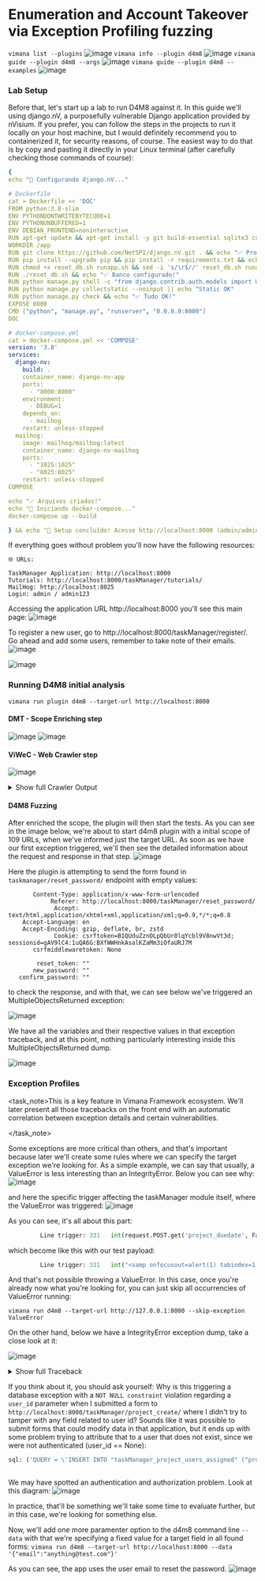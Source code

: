 # Enumeration and Account Takeover via Exception Profiling fuzzing


`vimana list --plugins` 
![image](https://github.com/user-attachments/assets/d846a465-7c05-47dd-9449-17b11350c308)
`vimana info --plugin d4m8` 
![image](https://github.com/user-attachments/assets/f5b46282-5207-41c8-9e5a-3ef896441ea2)
`vimana guide --plugin d4m8 --args`
![image](https://github.com/user-attachments/assets/610acd0c-2064-4d9c-a105-ffeb1e90cae4)
`vimana guide --plugin d4m8 --examples`
![image](https://github.com/user-attachments/assets/c5222830-e4f5-4a69-a269-aac20450e28a)

### Lab Setup

Before that, let's start up a lab to run D4M8 against it. In this guide we'll using django.nV, a purposefully vulnerable Django application provided by nVisium.
If you prefer, you can follow the steps in the projects to run it locally on your host machine, but I would definitely recommend you to containerized it, for security reasons, of course.
The easiest way to do that is by copy and pasting it directly in your Linux terminal (after carefully checking those commands of course):
```yaml
{
echo "🚀 Configurando django.nV..."

# Dockerfile
cat > Dockerfile << 'DOC'
FROM python:3.8-slim
ENV PYTHONDONTWRITEBYTECODE=1
ENV PYTHONUNBUFFERED=1
ENV DEBIAN_FRONTEND=noninteractive
RUN apt-get update && apt-get install -y git build-essential sqlite3 curl && rm -rf /var/lib/apt/lists/*
WORKDIR /app
RUN git clone https://github.com/NetSPI/django.nV.git . && echo "✅ Projeto clonado!"
RUN pip install --upgrade pip && pip install -r requirements.txt && echo "✅ Dependências instaladas!"
RUN chmod +x reset_db.sh runapp.sh && sed -i 's/\r$//' reset_db.sh runapp.sh
RUN ./reset_db.sh && echo "✅ Banco configurado!"
RUN python manage.py shell -c "from django.contrib.auth.models import User; User.objects.create_superuser('admin', 'admin@example.com', 'admin123') if not User.objects.filter(username='admin').exists() else print('Admin existe')" || echo "Admin OK"
RUN python manage.py collectstatic --noinput || echo "Static OK"
RUN python manage.py check && echo "✅ Tudo OK!"
EXPOSE 8000
CMD ["python", "manage.py", "runserver", "0.0.0.0:8000"]
DOC

# docker-compose.yml
cat > docker-compose.yml << 'COMPOSE'
version: '3.8'
services:
  django-nv:
    build: .
    container_name: django-nv-app
    ports:
      - "8000:8000"
    environment:
      - DEBUG=1
    depends_on:
      - mailhog
    restart: unless-stopped
  mailhog:
    image: mailhog/mailhog:latest
    container_name: django-nv-mailhog
    ports:
      - "1025:1025"
      - "8025:8025"
    restart: unless-stopped
COMPOSE

echo "✅ Arquivos criados!"
echo "🔧 Iniciando docker-compose..."
docker-compose up --build

} && echo "🎉 Setup concluído! Acesse http://localhost:8000 (admin/admin123)"
```
If everything goes without problem you'll now have the following resources:

```
🌐 URLs:

TaskManager Application: http://localhost:8000
Tutorials: http://localhost:8000/taskManager/tutorials/
MailHog: http://localhost:8025
Login: admin / admin123
```
Accessing the application URL http://localhost:8000 you'll see this main page:
![image](https://github.com/user-attachments/assets/7d96db41-a124-4970-9daa-a77fc09b70ad)

To register a new user, go to http://localhost:8000/taskManager/register/. Go ahead and add some users, remember to take note of their emails.
![image](https://github.com/user-attachments/assets/8bd94456-2fb8-4419-afb5-f57f7cf1e531)

![image](https://github.com/user-attachments/assets/18f84116-a90f-4865-9db7-bdb6ecef2019)

### Running D4M8 initial analysis
`vimana run plugin d4m8 --target-url http://localhost:8000`

#### DMT - Scope Enriching step
![image](https://github.com/user-attachments/assets/b3a89b53-7c14-4158-8dd2-3c2eb5ce7a20)
![image](https://github.com/user-attachments/assets/71a4491a-103c-43a3-b02d-50a74899380c)



#### ViWeC - Web Crawler step 
![image](https://github.com/user-attachments/assets/7b285844-8683-4bec-b154-b8379cb8a8cc)

<details>
<summary>Show full Crawler Output</summary>

```python

      .   .   .
    . ^ . ^ . ^ .     
  _/|\_/|\_/|\_/|\_   
 / \./ \./ \./ \./ \  vimana
(-V-|-1-|-W-|-3-|-C-) web
 \_/.\_/.\_/.\_/.\_/  crawler
   \|/*\|/*\|/*\|/
    .   .   .   .
       
  


    

[2025-06-14 16:37:39.256687] → Starting viwec against 1 inital URLs 
【200】⊶  http://localhost:8000
    + http://localhost:8000/
    + http://localhost:8000/taskManager/tutorials/
    + http://localhost:8000/taskManager/register
    + http://localhost:8000/taskManager/login
    + http://localhost:8000/taskManager/register
【200】⊶  http://localhost:8000
    + http://localhost:8000/
    + http://localhost:8000/taskManager/tutorials/
    + http://localhost:8000/taskManager/register
    + http://localhost:8000/taskManager/login
    + http://localhost:8000/taskManager/register
【200】⊶  http://localhost:8000/taskManager/tutorials/
    + http://localhost:8000/taskManager/
【200】⊶  http://localhost:8000/taskManager/register/
    + http://localhost:8000/
    + http://localhost:8000/taskManager/tutorials/
    + http://localhost:8000/taskManager/register
    + http://localhost:8000/taskManager/login
【200】⊶  http://localhost:8000/taskManager/login/
    + http://localhost:8000/
    + http://localhost:8000/taskManager/tutorials/
    + http://localhost:8000/taskManager/register
    + http://localhost:8000/taskManager/login
    + http://localhost:8000/taskManager/tutorials/#myModal
    + http://localhost:8000/taskManager/login/
    + http://localhost:8000/taskManager/forgot_password
    + http://localhost:8000/taskManager/tutorials/injection/
    + http://localhost:8000/taskManager/tutorials/brokenauth/
    + http://localhost:8000/taskManager/tutorials/xss/
    + http://localhost:8000/taskManager/tutorials/idor/
    + http://localhost:8000/taskManager/tutorials/misconfig/
    + http://localhost:8000/taskManager/tutorials/exposure/
    + http://localhost:8000/taskManager/tutorials/access/
【200】⊶  http://localhost:8000/taskManager/
    + http://localhost:8000/
    + http://localhost:8000/taskManager/tutorials/
    + http://localhost:8000/taskManager/register
    + http://localhost:8000/taskManager/login
    + http://localhost:8000/taskManager/register
    + http://localhost:8000/taskManager/tutorials/csrf/
    + http://localhost:8000/taskManager/tutorials/components/
【200】⊶  http://localhost:8000/taskManager/forgot_password/
    + http://localhost:8000/
    + http://localhost:8000/taskManager/tutorials/
    + http://localhost:8000/taskManager/register
    + http://localhost:8000/taskManager/login
    + http://localhost:8000/taskManager/tutorials/redirects/
【200】⊶  http://localhost:8000/taskManager/tutorials/injection/
    + http://localhost:8000/taskManager/
【200】⊶  http://localhost:8000/taskManager/tutorials/brokenauth/
    + http://localhost:8000/taskManager/
    + http://localhost:8000/taskManager/tutorials/injection/#myModal
    + http://localhost:8000/taskManager/login/
    + http://localhost:8000/taskManager/tutorials/injection/
    + http://localhost:8000/taskManager/tutorials/brokenauth/
    + http://localhost:8000/taskManager/tutorials/xss/
    + http://localhost:8000/taskManager/tutorials/idor/
    + http://localhost:8000/taskManager/tutorials/misconfig/
    + http://localhost:8000/taskManager/tutorials/exposure/
    + http://localhost:8000/taskManager/tutorials/access/
    + http://localhost:8000/taskManager/tutorials/csrf/
    + http://localhost:8000/taskManager/tutorials/components/
    + http://localhost:8000/taskManager/tutorials/redirects/
    + http://localhost:8000/taskManager/tutorials/brokenauth/#myModal
    + http://localhost:8000/taskManager/login/
    + http://localhost:8000/taskManager/tutorials/injection/
    + http://localhost:8000/taskManager/tutorials/brokenauth/
    + http://localhost:8000/taskManager/tutorials/xss/
    + http://localhost:8000/taskManager/tutorials/idor/
    + http://localhost:8000/taskManager/tutorials/misconfig/
    + http://localhost:8000/taskManager/tutorials/exposure/
    + http://localhost:8000/taskManager/tutorials/access/
    + http://localhost:8000/taskManager/tutorials/csrf/
    + http://localhost:8000/taskManager/tutorials/components/
    + http://localhost:8000/taskManager/tutorials/redirects/
    + http://localhost:8000/taskManager/tutorials/injection/#accordion1_1
【200】⊶  http://localhost:8000/taskManager/tutorials/xss/
    + http://localhost:8000/taskManager/
    + http://localhost:8000/taskManager/tutorials/brokenauth/#accordion1_1
【200】⊶  http://localhost:8000/taskManager/tutorials/idor/
    + http://localhost:8000/taskManager/
    + http://localhost:8000/taskManager/tutorials/injection/#accordion1_2
【200】⊶  http://localhost:8000/taskManager/tutorials/misconfig/
    + http://localhost:8000/taskManager/
    + http://localhost:8000/taskManager/tutorials/xss/#myModal
    + http://localhost:8000/taskManager/login/
    + http://localhost:8000/taskManager/tutorials/injection/
    + http://localhost:8000/taskManager/tutorials/brokenauth/
    + http://localhost:8000/taskManager/tutorials/xss/
    + http://localhost:8000/taskManager/tutorials/idor/
    + http://localhost:8000/taskManager/tutorials/misconfig/
    + http://localhost:8000/taskManager/tutorials/exposure/
    + http://localhost:8000/taskManager/tutorials/access/
    + http://localhost:8000/taskManager/tutorials/csrf/
    + http://localhost:8000/taskManager/tutorials/brokenauth/#accordion1_2
【200】⊶  http://localhost:8000/taskManager/tutorials/exposure/
    + http://localhost:8000/taskManager/
    + http://localhost:8000/taskManager/tutorials/idor/#myModal
    + http://localhost:8000/taskManager/login/
    + http://localhost:8000/taskManager/tutorials/injection/
    + http://localhost:8000/taskManager/tutorials/brokenauth/
    + http://localhost:8000/taskManager/tutorials/xss/
    + http://localhost:8000/taskManager/tutorials/idor/
    + http://localhost:8000/taskManager/tutorials/misconfig/
    + http://localhost:8000/taskManager/tutorials/exposure/
    + http://localhost:8000/taskManager/tutorials/access/
    + http://localhost:8000/taskManager/tutorials/csrf/
    + http://localhost:8000/taskManager/tutorials/components/
【200】⊶  http://localhost:8000/taskManager/tutorials/access/
    + http://localhost:8000/taskManager/
    + http://localhost:8000/taskManager/tutorials/injection/#accordion1_3
    + http://localhost:8000/taskManager/tutorials/misconfig/#myModal
    + http://localhost:8000/taskManager/login/
    + http://localhost:8000/taskManager/tutorials/injection/
    + http://localhost:8000/taskManager/tutorials/brokenauth/
    + http://localhost:8000/taskManager/tutorials/xss/
    + http://localhost:8000/taskManager/tutorials/idor/
    + http://localhost:8000/taskManager/tutorials/misconfig/
    + http://localhost:8000/taskManager/tutorials/exposure/
    + http://localhost:8000/taskManager/tutorials/access/
    + http://localhost:8000/taskManager/tutorials/csrf/
    + http://localhost:8000/taskManager/tutorials/components/
    + http://localhost:8000/taskManager/tutorials/redirects/
【200】⊶  http://localhost:8000/taskManager/tutorials/csrf/
    + http://localhost:8000/taskManager/
    + http://localhost:8000/taskManager/tutorials/components/
    + http://localhost:8000/taskManager/tutorials/redirects/
【200】⊶  http://localhost:8000/taskManager/tutorials/components/
    + http://localhost:8000/taskManager/
    + http://localhost:8000/taskManager/tutorials/brokenauth/#accordion1_3
【200】⊶  http://localhost:8000/taskManager/tutorials/redirects/
    + http://localhost:8000/taskManager/
    + http://localhost:8000/taskManager/tutorials/exposure/#myModal
    + http://localhost:8000/taskManager/login/
    + http://localhost:8000/taskManager/tutorials/injection/
    + http://localhost:8000/taskManager/tutorials/brokenauth/
    + http://localhost:8000/taskManager/tutorials/xss/
    + http://localhost:8000/taskManager/tutorials/idor/
    + http://localhost:8000/taskManager/tutorials/misconfig/
    + http://localhost:8000/taskManager/tutorials/exposure/
    + http://localhost:8000/taskManager/tutorials/access/
    + http://localhost:8000/taskManager/tutorials/csrf/
    + http://localhost:8000/taskManager/tutorials/components/
    + http://localhost:8000/taskManager/tutorials/redirects/
    + http://localhost:8000/taskManager/tutorials/redirects/
    + http://localhost:8000/taskManager/tutorials/access/#myModal
    + http://localhost:8000/taskManager/login/
    + http://localhost:8000/taskManager/tutorials/injection/
    + http://localhost:8000/taskManager/tutorials/brokenauth/
    + http://localhost:8000/taskManager/tutorials/xss/
    + http://localhost:8000/taskManager/tutorials/idor/
    + http://localhost:8000/taskManager/tutorials/misconfig/
    + http://localhost:8000/taskManager/tutorials/exposure/
    + http://localhost:8000/taskManager/tutorials/access/
    + http://localhost:8000/taskManager/tutorials/csrf/
    + http://localhost:8000/taskManager/tutorials/injection/#accordion1_4
    + http://localhost:8000/taskManager/tutorials/misconfig/#accordion1_1
    + http://localhost:8000/taskManager/tutorials/csrf/#myModal
    + http://localhost:8000/taskManager/login/
    + http://localhost:8000/taskManager/tutorials/injection/
    + http://localhost:8000/taskManager/tutorials/brokenauth/
    + http://localhost:8000/taskManager/tutorials/xss/
    + http://localhost:8000/taskManager/tutorials/idor/
    + http://localhost:8000/taskManager/tutorials/misconfig/
    + http://localhost:8000/taskManager/tutorials/exposure/
    + http://localhost:8000/taskManager/tutorials/access/
    + http://localhost:8000/taskManager/tutorials/csrf/
    + http://localhost:8000/taskManager/tutorials/xss/#accordion1_1
    + http://localhost:8000/taskManager/tutorials/components/#myModal
    + http://localhost:8000/taskManager/login/
    + http://localhost:8000/taskManager/tutorials/injection/
    + http://localhost:8000/taskManager/tutorials/brokenauth/
    + http://localhost:8000/taskManager/tutorials/xss/
    + http://localhost:8000/taskManager/tutorials/idor/
    + http://localhost:8000/taskManager/tutorials/misconfig/
    + http://localhost:8000/taskManager/tutorials/exposure/
    + http://localhost:8000/taskManager/tutorials/access/
    + http://localhost:8000/taskManager/tutorials/csrf/
    + http://localhost:8000/taskManager/tutorials/brokenauth/#accordion1_4
    + http://localhost:8000/taskManager/tutorials/redirects/#myModal
    + http://localhost:8000/taskManager/login/
    + http://localhost:8000/taskManager/tutorials/injection/
    + http://localhost:8000/taskManager/tutorials/brokenauth/
    + http://localhost:8000/taskManager/tutorials/xss/
    + http://localhost:8000/taskManager/tutorials/idor/
    + http://localhost:8000/taskManager/tutorials/misconfig/
    + http://localhost:8000/taskManager/tutorials/exposure/
    + http://localhost:8000/taskManager/tutorials/access/
    + http://localhost:8000/taskManager/tutorials/csrf/
    + http://localhost:8000/taskManager/tutorials/components/
    + http://localhost:8000/taskManager/tutorials/redirects/
    + http://localhost:8000/taskManager/tutorials/exposure/#accordion1_1
    + http://localhost:8000/taskManager/tutorials/idor/#accordion1_1
    + http://localhost:8000/taskManager/tutorials/components/
    + http://localhost:8000/taskManager/tutorials/redirects/
    + http://localhost:8000/taskManager/tutorials/misconfig/#accordion1_2
    + http://localhost:8000/taskManager/tutorials/components/
    + http://localhost:8000/taskManager/tutorials/redirects/
    + http://localhost:8000/taskManager/tutorials/xss/#accordion1_2
    + http://localhost:8000/taskManager/tutorials/components/
    + http://localhost:8000/taskManager/tutorials/redirects/
    + http://localhost:8000/taskManager/tutorials/redirects/#accordion1_1
    + http://localhost:8000/taskManager/tutorials/exposure/#accordion1_2
    + http://localhost:8000/taskManager/tutorials/idor/#accordion1_2
    + http://localhost:8000/taskManager/tutorials/access/#accordion1_1
    + http://localhost:8000/taskManager/tutorials/misconfig/#accordion1_3
    + http://localhost:8000/taskManager/tutorials/csrf/#accordion1_1
    + http://localhost:8000/taskManager/tutorials/xss/#accordion1_3
    + http://localhost:8000/taskManager/tutorials/components/#accordion1_1
    + http://localhost:8000/taskManager/tutorials/redirects/#accordion1_2
    + http://localhost:8000/taskManager/tutorials/exposure/#accordion1_3
    + http://localhost:8000/taskManager/tutorials/idor/#accordion1_3
    + http://localhost:8000/taskManager/tutorials/access/#accordion1_2
    + http://localhost:8000/taskManager/tutorials/misconfig/#accordion1_4
    + http://localhost:8000/taskManager/tutorials/csrf/#accordion1_2
    + http://localhost:8000/taskManager/tutorials/xss/#accordion1_4
    + http://localhost:8000/taskManager/tutorials/components/#accordion1_2
    + http://localhost:8000/taskManager/tutorials/redirects/#accordion1_3
    + http://localhost:8000/taskManager/tutorials/exposure/#accordion1_4
    + http://localhost:8000/taskManager/tutorials/idor/#accordion1_4
    + http://localhost:8000/taskManager/tutorials/access/#accordion1_3
    + http://localhost:8000/taskManager/tutorials/csrf/#accordion1_3
    + http://localhost:8000/taskManager/tutorials/components/#accordion1_3
    + http://localhost:8000/taskManager/tutorials/redirects/#accordion1_4
    + http://localhost:8000/taskManager/tutorials/access/#accordion1_4
    + http://localhost:8000/taskManager/tutorials/csrf/#accordion1_4
    + http://localhost:8000/taskManager/tutorials/components/#accordion1_4


```
</details>

#### D4M8 Fuzzing 
After enriched the scope, the plugin will then start the tests. As you can see in the image below, we're about to start d4m8 plugin with a initial scope of 109 URLs, when we've informed just the target URL.
As soon as we have our first exception triggered, we'll then see the detailed information about the request and response in that step.
![image](https://github.com/user-attachments/assets/edf883c5-c3cf-4de3-9468-12c0f8712854)

Here the plugin is attempting to send the form found in `taskmanager/reset_password/` endpoint with empty values:
```
       Content-Type: application/x-www-form-urlencoded
            Referer: http://localhost:8000/taskManager/reset_password/
             Accept: text/html,application/xhtml+xml,application/xml;q=0.9,*/*;q=0.8
    Accept-Language: en
    Accept-Encoding: gzip, deflate, br, zstd
             Cookie: csrftoken=B1QUduZznOLpQbUr0lqYcbl9V8nwVt3d; sessionid=gAV9lC4:1uQA6G:BXfWWHnkAsalKZaMm3iOfaURJ7M
       csrfmiddlewaretoken: None

        reset_token: ""
       new_password: ""
   confirm_password: ""
```
to check the response, and with that, we can see below we've triggered an MultipleObjectsReturned exception:

![image](https://github.com/user-attachments/assets/cafc6d94-d7b5-4839-bf02-a68d6d24c675)

We have all the variables and their respective values in that exception traceback, and at this point, nothing particularly interesting inside this MultipleObjectsReturned dump.

![image](https://github.com/user-attachments/assets/2ebb7b93-379c-489c-903f-c225bc7f5b76)

### Exception Profiles
<task_note>This is a key feature in Vimana Framework ecosystem. We'll later present all those tracebacks on the front end with an automatic correlation between exception details and certain vulnerabilities.


</task_note>

Some exceptions are more critical than others, and that's important because later we'll create some rules where we can specify the target exception we're looking for.
As a simple example, we can say that usually, a ValueError is less interesting than an IntegrityError. Below you can see why:
![image](https://github.com/user-attachments/assets/5f4fdcbd-db3c-46f9-a62c-35d57b2a7f81)

and here the specific trigger affecting the taskManager module itself, where the ValueError was triggered:
![image](https://github.com/user-attachments/assets/82087dcc-23bc-4833-92d1-acf5b804c065)

As you can see, it's all about this part:
```Python
         Line trigger: 331   int(request.POST.get('project_duedate', False))))
```
which become like this with our test payload:
```Python
         Line trigger: 331   int("<samp onfocusout=alert(1) tabindex=1 id=x></samp><input autofocus>")
```
And that's not possible throwing a ValueError. In this case, once you're already now what you're looking for, you can just skip all occurrencies of ValueError running:
```
vimana run d4m8 --target-url http://127.0.0.1:8000 --skip-exception ValueError
```

On the other hand, below we have a IntegrityError exception dump, take a close look at it:

![image](https://github.com/user-attachments/assets/b9b1a0ab-304c-4860-8bf8-de9759c0179d)


<details>
<summary>Show full Traceback</summary>

```python
 ⮚              Request                       

       Content-Type: application/x-www-form-urlencoded
            Referer: http://localhost:8000/taskManager/project_create/
             Accept: text/html,application/xhtml+xml,application/xml;q=0.9,*/*;q=0.8
    Accept-Language: en
    Accept-Encoding: gzip, deflate, br, zstd
             Cookie: csrftoken=B1QUduZznOLpQbUr0lqYcbl9V8nwVt3d; sessionid=gAV9lC4:1uQA6G:BXfWWHnkAsalKZaMm3iOfaURJ7M
       csrfmiddlewaretoken: None

                  q: 1-false
csrfmiddlewaretoken: B1QUduZznOLpQbUr0lqYcbl9V8nwVt3d

	   <input type="text" name="q" class="form-control search" placeholder="Search">text">                                   
	   <input type="hidden" name="csrfmiddlewaretoken" value="B1QUduZznOLpQbUr0lqYcbl9V8nwVt3d">
	   <input name="title" class="form-control" placeholder="">
	   <input name="project_duedate" class="form-control" id="datetimepicker" type="text">

 ⮘             Response                       

               Date: Fri, 13 Jun 2025 22:25:43 GMT
             Server: WSGIServer/0.2 CPython/3.8.20
       Content-Type: text/html
    X-Frame-Options: SAMEORIGIN
               Vary: Cookie

    IntegrityError 

             Reason: A violation of a Django database relation occurred
           Category: Database Exceptions
     Request Method: POST
        Request URL: http://localhost:8000/taskManager/project_create/
     Django Version: 1.8.3
    Exception Value: ['NOT NULL constraint failed: taskManager_project_users_assigned.user_id']
 Exception Location: /usr/local/lib/python3.8/site-packages/django/db/backends/sqlite3/base.py in execute, line 318
  Python Executable: /usr/local/bin/python
     Python Version: 3.8.20
        Python Path: ['/app\n /usr/local/lib/python38.zip\n /usr/local/lib/python3.8\n /usr/local/lib/python3.8/lib-dynload\n /usr/local/lib/python3.8/site-packages']
        Server time: Fri, 13 Jun 2025 22:25:43 +0000

          ➤  Trigger 

               Module: /usr/local/lib/python3.8/site-packages/django/core/handlers/base.py
             Function: get_response
         Line trigger: 132   response = wrapped_callback(request, *callback_args, **callback_kwargs)

                  ◎  vars 

                     self: <django.core.handlers.wsgi.WSGIHandler object at 0x7fa378569ee0>
                  urlconf: 'taskManager.urls'
                 resolver: <RegexURLResolver 'taskManager.urls' (None:None) ^/>
                 response: None
        middleware_method: <bound method CsrfViewMiddleware.process_view of <django.middleware.csrf.CsrfViewMiddleware object at 0x7fa37716dfd0>>
           resolver_match: ResolverMatch(func=taskManager.views.project_create, args=(), kwargs={}, url_name=project_create, app_name=None, namespaces=['taskManager'])
                 callback: <function project_create at 0x7fa3770afee0>
            callback_args: ()
          callback_kwargs: {}
         wrapped_callback: <function project_create at 0x7fa3770afee0>
          ➤  Trigger 

               Module: /usr/local/lib/python3.8/site-packages/django/db/models/fields/related.py
             Function: __set__
         Line trigger: 1274   manager.add(*value)

                  ◎  vars 

                     self: <django.db.models.fields.related.ReverseManyRelatedObjectsDescriptor object at 0x7fa377578ee0>
                 instance: Error in formatting: TypeError: __str__ returned non-string (type bool)
                    value: (None,)
                  manager: <django.db.models.fields.related.create_many_related_manager.<locals>.ManyRelatedManager object at 0x7fa3771f36a0>
                       db: 'default'
          ➤  Trigger 

               Module: /usr/local/lib/python3.8/site-packages/django/db/models/fields/related.py
             Function: add
         Line trigger: 984   self._add_items(self.source_field_name, self.target_field_name, *objs)

                  ◎  vars 

                     self: <django.db.models.fields.related.create_many_related_manager.<locals>.ManyRelatedManager object at 0x7fa3771f36a0>
                     objs: (None,)
                       db: 'default'
                      rel: <ManyToManyRel: taskManager.project>
          ➤  Trigger 

               Module: /usr/local/lib/python3.8/site-packages/django/db/models/fields/related.py
             Function: _add_items
         Line trigger: 1103   self.through._default_manager.using(db).bulk_create([

                  ◎  vars 

                     objs: (None,)
                    Model: <class 'django.db.models.base.Model'>
                  new_ids: {None}
                      obj: None
                       db: 'default'
                     vals: []
                     self: <django.db.models.fields.related.create_many_related_manager.<locals>.ManyRelatedManager object at 0x7fa3771f36a0>
        source_field_name: 'project'
        target_field_name: 'user'
          ➤  Trigger 

               Module: /usr/local/lib/python3.8/site-packages/django/db/models/query.py
             Function: bulk_create
         Line trigger: 392   self._batched_insert(objs_without_pk, fields, batch_size)

                  ◎  vars 

                     self: [<Project_users_assigned: Project_users_assigned object>, <Project_users_assigned: Project_users_assigned object>, <Project_users_assigned: Project_users_assigned object>, <Project_users_assigned: Project_users_assigned object>, <Project_users_assigned: Project_users_assigned object>, <Project_users_assigned: Project_users_assigned object>, <Project_users_assigned: Project_users_assigned object>, <Project_users_assigned: Project_users_assigned object>, <Project_users_assigned: Project_users_assigned object>, <Project_users_assigned: Project_users_assigned object>, <Project_users_assigned: Project_users_assigned object>, <Project_users_assigned: Project_users_assigned object>, <Project_users_assigned: Project_users_assigned object>, <Project_users_assigned: Project_users_assigned object>]
                     objs: [<Project_users_assigned: Project_users_assigned object>]
               batch_size: None
               connection: <django.db.backends.sqlite3.base.DatabaseWrapper object at 0x7fa37710b490>
                   fields: [<django.db.models.fields.related.ForeignKey: project>, <django.db.models.fields.related.ForeignKey: user>]
             objs_with_pk: []
          objs_without_pk: [<Project_users_assigned: Project_users_assigned object>]
          ➤  Trigger 

               Module: /usr/local/lib/python3.8/site-packages/django/db/models/query.py
             Function: _batched_insert
         Line trigger: 936   self.model._base_manager._insert(batch, fields=fields,

                  ◎  vars 

                     self: [<Project_users_assigned: Project_users_assigned object>, <Project_users_assigned: Project_users_assigned object>, <Project_users_assigned: Project_users_assigned object>, <Project_users_assigned: Project_users_assigned object>, <Project_users_assigned: Project_users_assigned object>, <Project_users_assigned: Project_users_assigned object>, <Project_users_assigned: Project_users_assigned object>, <Project_users_assigned: Project_users_assigned object>, <Project_users_assigned: Project_users_assigned object>, <Project_users_assigned: Project_users_assigned object>, <Project_users_assigned: Project_users_assigned object>, <Project_users_assigned: Project_users_assigned object>, <Project_users_assigned: Project_users_assigned object>, <Project_users_assigned: Project_users_assigned object>]
                   fields: [<django.db.models.fields.related.ForeignKey: project>, <django.db.models.fields.related.ForeignKey: user>]
                      ops: <django.db.backends.sqlite3.operations.DatabaseOperations object at 0x7fa37710bfd0>
                    batch: [<Project_users_assigned: Project_users_assigned object>]
               batch_size: 499
                     objs: [<Project_users_assigned: Project_users_assigned object>]
          ➤  Trigger 

               Module: /usr/local/lib/python3.8/site-packages/django/db/models/manager.py
             Function: manager_method
         Line trigger: 127   return getattr(self.get_queryset(), name)(*args, **kwargs)

                  ◎  vars 

                     self: <django.db.models.manager.Manager object at 0x7fa377578f70>
                     args: ([<Project_users_assigned: Project_users_assigned object>],)
                   kwargs: {'fields': [<django.db.models.fields.related.ForeignKey: project>,            <django.db.models.fields.related.ForeignKey: user>], 'using': 'default'}
                     name: '_insert'
          ➤  Trigger 

               Module: /usr/local/lib/python3.8/site-packages/django/db/models/query.py
             Function: _insert
         Line trigger: 920   return query.get_compiler(using=using).execute_sql(return_id)

                  ◎  vars 

                     self: [<Project_users_assigned: Project_users_assigned object>, <Project_users_assigned: Project_users_assigned object>, <Project_users_assigned: Project_users_assigned object>, <Project_users_assigned: Project_users_assigned object>, <Project_users_assigned: Project_users_assigned object>, <Project_users_assigned: Project_users_assigned object>, <Project_users_assigned: Project_users_assigned object>, <Project_users_assigned: Project_users_assigned object>, <Project_users_assigned: Project_users_assigned object>, <Project_users_assigned: Project_users_assigned object>, <Project_users_assigned: Project_users_assigned object>, <Project_users_assigned: Project_users_assigned object>, <Project_users_assigned: Project_users_assigned object>, <Project_users_assigned: Project_users_assigned object>]
                     objs: [<Project_users_assigned: Project_users_assigned object>]
                   fields: [<django.db.models.fields.related.ForeignKey: project>, <django.db.models.fields.related.ForeignKey: user>]
                return_id: False
                      raw: False
                    using: 'default'
                    query: <django.db.models.sql.subqueries.InsertQuery object at 0x7fa35ef9ea60>
          ➤  Trigger 

               Module: /usr/local/lib/python3.8/site-packages/django/db/models/sql/compiler.py
             Function: execute_sql
         Line trigger: 974   cursor.execute(sql, params)

                  ◎  vars 

                     self: <django.db.models.sql.compiler.SQLInsertCompiler object at 0x7fa35ef9e130>
                return_id: False
                   cursor: <django.db.backends.utils.CursorDebugWrapper object at 0x7fa35ef9ec10>
                      sql: ('INSERT INTO "taskManager_project_users_assigned" ("project_id", "user_id") ' 'SELECT %s AS "project_id", %s AS "user_id"')
                   params: (32, None)
          ➤  Trigger 

               Module: /usr/local/lib/python3.8/site-packages/django/db/backends/utils.py
             Function: execute
         Line trigger: 79   return super(CursorDebugWrapper, self).execute(sql, params)

                  ◎  vars 

                     self: <django.db.backends.utils.CursorDebugWrapper object at 0x7fa35ef9ec10>
                      sql: ('QUERY = \'INSERT INTO "taskManager_project_users_assigned" ("project_id", ' '"user_id") SELECT %s AS "project_id", %s AS "user_id"\' - PARAMS = (32, ' 'None)')
                   params: (32, None)
                    start: 1749853543.4822485
                     stop: 1749853543.4823608
                 duration: 0.00011229515075683594
                __class__: <class 'django.db.backends.utils.CursorDebugWrapper'>
          ➤  Trigger 

               Module: /usr/local/lib/python3.8/site-packages/django/db/backends/utils.py
             Function: execute
         Line trigger: 64   return self.cursor.execute(sql, params)

                  ◎  vars 

                     self: <django.db.backends.utils.CursorDebugWrapper object at 0x7fa35ef9ec10>
                      sql: ('INSERT INTO "taskManager_project_users_assigned" ("project_id", "user_id") ' 'SELECT %s AS "project_id", %s AS "user_id"')
                   params: (32, None)
          ➤  Trigger 

               Module: /usr/local/lib/python3.8/site-packages/django/db/utils.py
             Function: __exit__
         Line trigger: 97   six.reraise(dj_exc_type, dj_exc_value, traceback)

                  ◎  vars 

                     self: <django.db.utils.DatabaseErrorWrapper object at 0x7fa3771f3220>
                 exc_type: <class 'sqlite3.IntegrityError'>
                exc_value: IntegrityError('NOT NULL constraint failed: taskManager_project_users_assigned.user_id')
                traceback: <traceback object at 0x7fa3771daf00>
              dj_exc_type: <class 'django.db.utils.IntegrityError'>
              db_exc_type: <class 'sqlite3.IntegrityError'>
             dj_exc_value: IntegrityError('NOT NULL constraint failed: taskManager_project_users_assigned.user_id')
          ➤  Trigger 

               Module: /usr/local/lib/python3.8/site-packages/django/utils/six.py
             Function: reraise
         Line trigger: 658   raise value.with_traceback(tb)

                  ◎  vars 

                       tp: <class 'django.db.utils.IntegrityError'>
                    value: IntegrityError('NOT NULL constraint failed: taskManager_project_users_assigned.user_id')
                       tb: <traceback object at 0x7fa3771daf00>
          ➤  Trigger 

               Module: /usr/local/lib/python3.8/site-packages/django/db/backends/utils.py
             Function: execute
         Line trigger: 64   return self.cursor.execute(sql, params)

                  ◎  vars 

                     self: <django.db.backends.utils.CursorDebugWrapper object at 0x7fa35ef9ec10>
                      sql: ('INSERT INTO "taskManager_project_users_assigned" ("project_id", "user_id") ' 'SELECT %s AS "project_id", %s AS "user_id"')
                   params: (32, None)
          ➤  Trigger 

               Module: /usr/local/lib/python3.8/site-packages/django/db/backends/sqlite3/base.py
             Function: execute
         Line trigger: 318   return Database.Cursor.execute(self, query, params)

                  ◎  vars 

                     self: <django.db.backends.sqlite3.base.SQLiteCursorWrapper object at 0x7fa35f7c1040>
                    query: ('INSERT INTO "taskManager_project_users_assigned" ("project_id", "user_id") ' 'SELECT ? AS "project_id", ? AS "user_id"')
                   params: (32, None)
          ➤  Trigger 

               Module: /app/taskManager/views.py
             Function: project_create
         Line trigger: 339   project.users_assigned = [request.user.id]

                  ◎  vars 

                    title: False
                     text: False
         project_priority: 0
                      now: datetime.datetime(2025, 6, 13, 22, 25, 43, 438943, tzinfo=<UTC>)
          project_duedate: datetime.datetime(1970, 1, 1, 0, 0, tzinfo=<django.utils.timezone.LocalTimezone object at 0x7fa3774141f0>)
                  project: Error in formatting: TypeError: __str__ returned non-string (type bool)
```

</details>

If you think about it, you should ask yourself: Why is this triggering a database exception with a `NOT NULL constraint` violation regarding a `user_id` parameter when I submitted a form to `http://localhost:8000/taskManager/project_create/` where I didn't try to tamper with any field related to user id?
Sounds like it was possible to submit forms that could modify data in that application, but it ends up with some problem trying to attribute that to a user that does not exist, since we were not authenticated (user_id == None):
```Python
sql: ('QUERY = \'INSERT INTO "taskManager_project_users_assigned" ("project_id", ' '"user_id") SELECT %s AS "project_id", %s AS "user_id"\' - PARAMS = (30, ' 'None)')
             
```

We may have spotted an authentication and authorization problem. Look at this diagram: 
![image](https://github.com/user-attachments/assets/21a53156-3d00-4f13-ab47-ddbe1bc7257f)


In practice, that'll be something we'll take some time to evaluate further, but in this case, we're looking for something else. 

Now, we'll add one more paramenter option to the d4m8 command line `--data` with that we're specifying a fixed value for a target field in all found forms:
`vimana run d4m8 --target-url http://localhost:8000 --data '{"email":"anything@test.com"}'`

As you can see, the app uses the user email to reset the password. 
![image](https://github.com/user-attachments/assets/3cdd0f66-5ce5-4a92-af5d-56fe8dff499b)



